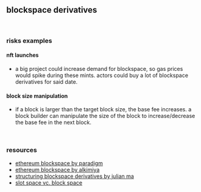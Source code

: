 ## blockspace derivatives

<br>

### risks examples

#### nft launches

* a big project could increase demand for blockspace, so gas prices would spike during these mints. actors could buy a lot of blockspace derivatives for said date.


#### block size manipulation

* if a block is larger than the target block size, the base fee increases. a block builder can manipulate the size of the block to increase/decrease the base fee in the next block.


<br>

### resources

- [ethereum blockspace by paradigm](https://research.paradigm.xyz/ethereum-blockspace)
- [ethereum blockspace by alkimiya](https://www.aniccaresearch.tech/blog/ethereum-blockspace-who-gets-what-and-why)
- [structuring blockspace derivatives by julian ma](https://mirror.xyz/0x03c29504CEcCa30B93FF5774183a1358D41fbeB1/WKa3GFC03uY34d2MufTyD0c595xVRUEZi9RNG-dHNKs)
- [slot space vc. block space](https://mirror.xyz/0x03c29504CEcCa30B93FF5774183a1358D41fbeB1/CPYI91s98cp9zKFkanKs_qotYzw09kWvouaAa9GXBrQ)
